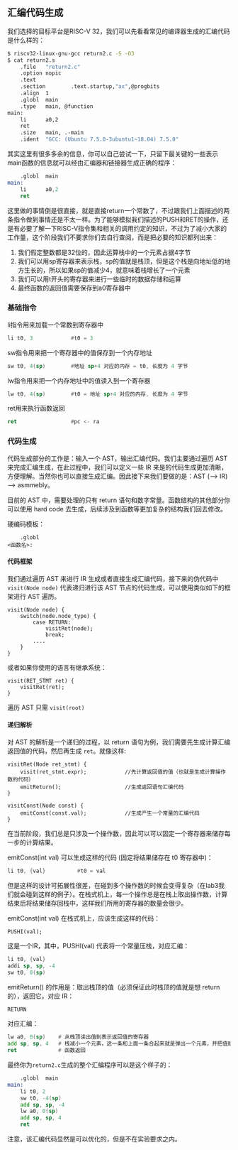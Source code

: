 ## 汇编代码生成

我们选择的目标平台是RISC-V 32，我们可以先看看常见的编译器生成的汇编代码是什么样的：

```bash
$ riscv32-linux-gnu-gcc return2.c -S -O3
$ cat return2.s
    .file   "return2.c"
    .option nopic
    .text
    .section        .text.startup,"ax",@progbits
    .align  1
    .globl  main
    .type   main, @function
main:
    li      a0,2
    ret
    .size   main, .-main
    .ident  "GCC: (Ubuntu 7.5.0-3ubuntu1~18.04) 7.5.0"
```

其实这里有很多多余的信息，你可以自己尝试一下，只留下最关键的一些表示main函数的信息就可以经由汇编器和链接器生成正确的程序：

```nasm
    .globl  main
main:
    li      a0,2
    ret
```

这里做的事情倒是很直接，就是直接return一个常数了，不过跟我们上面描述的两条指令做到事情还是不太一样。为了能够模拟我们描述的PUSH和RET的操作，还是有必要了解一下RISC-V指令集和相关的调用约定的知识，不过为了减小大家的工作量，这个阶段我们不要求你们去自行查阅，而是把必要的知识都列出来：

1. 我们假定整数都是32位的，因此运算栈中的一个元素占据4字节
2. 我们可以用sp寄存器来表示栈，sp的值就是栈顶，但是这个栈是向地址低的地方生长的，所以如果sp的值减少4，就意味着栈增长了一个元素
3. 我们可以用t开头的寄存器来进行一些临时的数据存储和运算
4. 最终函数的返回值需要保存到a0寄存器中

### 基础指令

li指令用来加载一个常数到寄存器中
```asm
li t0, 3            #t0 = 3
```
sw指令用来把一个寄存器中的值保存到一个内存地址
```asm
sw t0, 4(sp)        #地址 sp+4 对应的内存 = t0, 长度为 4 字节
```
lw指令用来把一个内存地址中的值读入到一个寄存器
```asm
lw t0, 4(sp)        #t0 = 地址 sp+4 对应的内存, 长度为 4 字节
```
ret用来执行函数返回
```asm
ret                 #pc <- ra
```

### 代码生成

代码生成部分的工作是：输入一个 AST，输出汇编代码。我们主要通过遍历 AST 来完成汇编生成，在此过程中，我们可以定义一些 IR 来是的代码生成更加清晰，方便理解。当然你也可以直接生成汇编。因此接下来我们要做的是：AST (--> IR) --> asmmebly。

目前的 AST 中，需要处理的只有 return 语句和数字常量。函数结构的其他部分你可以使用 hard code 去生成，后续涉及到函数等更加复杂的结构我们回去修改。

硬编码模板：
```
    .globl
<函数名>:
```

#### 代码框架

我们通过遍历 AST 来进行 IR 生成或者直接生成汇编代码，接下来的伪代码中 `visit(Node node)` 代表递归进行该 AST 节点的代码生成，可以使用类似如下的框架进行 AST 遍历。

```
visit(Node node) {
    switch(node.node_type) {
        case RETURN:
            visitRet(node);
            break;
        ....
    }
}
```
或者如果你使用的语言有继承系统：
```
visit(RET_STMT ret) {
    visitRet(ret);
}
```
遍历 AST 只需 `visit(root)`

#### 递归解析

对 AST 的解析是一个递归的过程，以 return 语句为例，我们需要先生成计算汇编返回值的代码，然后再生成 `ret`。就像这样:

```
visitRet(Node ret_stmt) {
    visit(ret_stmt.expr);            //先计算返回值的值（也就是生成计算操作数的代码）          
    emitReturn();                    //生成返回语句汇编代码 
}

visitConst(Node const) {
    emitConst(const.val);            //生成产生一个常量的汇编代码
}
```

在当前阶段，我们总是只涉及一个操作数，因此可以可以固定一个寄存器来储存每一步的计算结果。

emitConst(int val) 可以生成这样的代码 (固定将结果储存在 t0 寄存器中)：

```asm
li t0, {val}          #t0 = val
```

但是这样的设计可拓展性很差，在碰到多个操作数的时候会变得复杂（在lab3我们就会碰到这样的例子）。在栈式机上，每一个操作总是在栈上取出操作数，计算结束后将结果储存回栈中，这样我们所用的寄存器的数量会很少。

emitConst(int val) 在栈式机上，应该生成这样的代码：

```
PUSHI(val);
```
这是一个IR，其中，PUSHI(val) 代表将一个常量压栈，对应汇编：

```asm
li t0, {val}
addi sp, sp, -4
sw t0, 0(sp)
```
emitReturn() 的作用是：取出栈顶的值（必须保证此时栈顶的值就是想 return 的），返回它。对应 IR：

```asm
RETURN
```

对应汇编：

```asm
lw a0, 0(sp)    # 从栈顶读出值到表示返回值的寄存器
add sp, sp, 4   # 栈减小一个元素，这一条和上面一条合起来就是弹出一个元素，并把值赋给a0
ret             # 函数返回
```

最终你为`return2.c`生成的整个汇编程序可以是这个样子的：

```asm
    .globl  main
main:
    li t0, 2
    sw t0, -4(sp)
    add sp, sp, -4
    lw a0, 0(sp)
    add sp, sp, 4
    ret
```

注意，该汇编代码显然是可以优化的，但是不在实验要求之内。